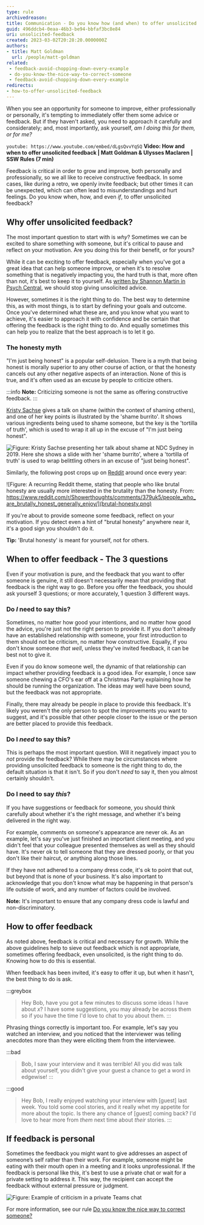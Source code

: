 ```yaml
---
type: rule
archivedreason: 
title: Communication - Do you know how (and when) to offer unsolicited feedback?
guid: 496ddcb4-0eaa-46b3-be94-bbfaf3bc8e84
uri: unsolicited-feedback
created: 2023-03-02T20:28:20.0000000Z
authors:
- title: Matt Goldman
  url: /people/matt-goldman
related:
 - feedback-avoid-chopping-down-every-example
 - do-you-know-the-nice-way-to-correct-someone
 - feedback-avoid-chopping-down-every-example
redirects:
- how-to-offer-unsolicited-feedback
---
```


When you see an opportunity for someone to improve, either professionally or personally, it's tempting to immediately offer them some advice or feedback. But if they haven't asked, you need to approach it carefully and considerately; and, most importantly, ask yourself, _am I doing this for them, or for me?_

<!--endintro-->

`youtube: https://www.youtube.com/embed/dLgsQvvYqSQ`
**Video: How and when to offer unsolicited feedback | Matt Goldman & Ulysses Maclaren | SSW Rules (7 min)**

Feedback is critical in order to grow and improve, both personally and professionally, so we all like to receive constructive feedback. In some cases, like during a retro, we openly invite feedback; but other times it can be unexpected, which can often lead to misunderstandings and hurt feelings. Do you know when, how, and even _if_, to offer unsolicited feedback?

## Why offer unsolicited feedback?

The most important question to start with is _why_? Sometimes we can be excited to share something with someone, but it's critical to pause and reflect on your motivation. Are you doing this for their benefit, or for yours?
    
While it can be exciting to offer feedback, especially when you've got a great idea that can help someone improve, or when it's to resolve something that is negatively impacting you, the hard truth is that, more often than not, it's best to keep it to yourself. As [written by Shannon Martin in Psych Central](https://psychcentral.com/blog/imperfect/2020/02/its-time-to-stop-giving-unsolicited-advice), we should stop giving unsolicited advice.

However, sometimes it is the right thing to do. The best way to determine this, as with most things, is to start by defining your goals and outcome. Once you've determined what these are, and you know what you want to achieve, it's easier to approach it with confidence and be certain that offering the feedback is the right thing to do. And equally sometimes this can help you to realize that the best approach is to let it go.

### The honesty myth

"I'm just being honest" is a popular self-delusion. There is a myth that being honest is morally superior to any other course of action, or that the honesty cancels out any other negative aspects of an interaction. None of this is true, and it's often used as an excuse by people to criticize others.

:::info
**Note:** Criticizing someone is not the same as offering constructive feedback.
:::

[Kristy Sachse](https://twitter.com/kristysachse) gives a talk on shame (within the context of shaming others), and one of her key points is illustrated by the 'shame burrito'. It shows various ingredients being used to shame someone, but the key is the 'tortilla of truth', which is used to wrap it all up in the excuse of "I'm just being honest".

![Figure: Kristy Sachse presenting her talk about shame at NDC Sydney in 2019. Here she shows a slide with her 'shame burrito', where a 'tortilla of truth' is used to wrap belittling others in an excuse of "just being honest".](shame-burrito.jpg)

Similarly, the following post crops up on [Reddit](https://reddit.com) around once every year:

![Figure: A recurring Reddit theme, stating that people who like brutal honesty are usually more interested in the brutality than the honesty. From: https://www.reddit.com/r/Showerthoughts/comments/379uk5/people_who_are_brutally_honest_generally_enjoy/](brutal-honesty.png)

    
If you're about to provide someone some feedback, reflect on your motivation. If you detect even a hint of "brutal honesty" anywhere near it, it's a good sign you shouldn't do it.

**Tip:** 'Brutal honesty' is meant for yourself, not for others. 

## When to offer feedback - The 3 questions

Even if your motivation is pure, and the feedback that you want to offer someone is genuine, it still doesn't necessarily mean that providing that feedback is the right way to go. Before you offer the feedback, you should ask yourself 3 questions; or more accurately, 1 question 3 different ways.

### Do _I_ need to say this?

Sometimes, no matter how good your intentions, and no matter how good the advice, you're just not the right person to provide it. If you don't already have an established relationship with someone, your first introduction to them should not be criticism, no matter how constructive. Equally, if you don't know someone _that well_, unless they've invited feedback, it can be best not to give it.
    
Even if you do know someone well, the dynamic of that relationship can impact whether providing feedback is a good idea. For example, I once saw someone chewing a CFO's ear off at a Christmas Party explaining how he should be running the organization. The ideas may well have been sound, but the feedback was not appropriate.

Finally, there may already be people in place to provide this feedback. It's likely you weren't the only person to spot the improvements you want to suggest, and it's possible that other people closer to the issue or the person are better placed to provide this feedback.

### Do I _need_ to say this?

This is perhaps the most important question. Will it negatively impact you to _not_ provide the feedback? While there may be circumstances where providing unsolicited feedback to someone is the right thing to do, the default situation is that it isn't. So if you don't _need_ to say it, then you almost certainly shouldn't.

### Do I need to say _this_?

If you have suggestions or feedback for someone, you should think carefully about whether it's the right message, and whether it's being delivered in the right way.
    
For example, comments on someone's appearance are never ok. As an example, let's say you've just finished an important client meeting, and you didn't feel that your colleague presented themselves as well as they should have. It's never ok to tell someone that they are dressed poorly, or that you don't like their haircut, or anything along those lines.

If they have not adhered to a company dress code, it's ok to point that out, but beyond that is none of your business. It's also important to acknowledge that you don't know what may be happening in that person's life outside of work, and any number of factors could be involved.

**Note:** It's important to ensure that any company dress code is lawful and non-discriminatory.

## How to offer feedback

As noted above, feedback is critical and necessary for growth. While the above guidelines help to sieve out feedback which is not appropriate, sometimes offering feedback, even unsolicited, is the right thing to do. Knowing how to do this is essential.
    
When feedback has been invited, it's easy to offer it up, but when it hasn't, the best thing to do is ask.

:::greybox
> Hey Bob, have you got a few minutes to discuss some ideas I have about _x_? I have some suggestions, you may already be across them so if you have the time I'd love to chat to you about them.
:::

Phrasing things correctly is important too. For example, let's say you watched an interview, and you noticed that the interviewer was telling anecdotes more than they were eliciting them from the interviewee.

:::bad
> Bob, I saw your interview and it was terrible! All you did was talk about yourself, you didn't give your guest a chance to get a word in edgewise!
:::

:::good
> Hey Bob, I really enjoyed watching your interview with [guest] last week. You told some cool stories, and it really whet my appetite for more about the topic. Is there any chance of [guest] coming back? I'd love to hear more from _them_ next time about _their_ stories.
:::

## If feedback is personal

Sometimes the feedback you might want to give addresses an aspect of someone’s self rather than their work. For example, someone might be eating with their mouth open in a meeting and it looks unprofessional. If the feedback is personal like this, it's best to use a private chat or wait for a private setting to address it. This way, the recipient can accept the feedback without external pressure or judgment.

![Figure: Example of criticism in a private Teams chat](private-criticism.png)

For more information, see our rule [Do you know the nice way to correct someone?](/do-you-know-the-nice-way-to-correct-someone)
